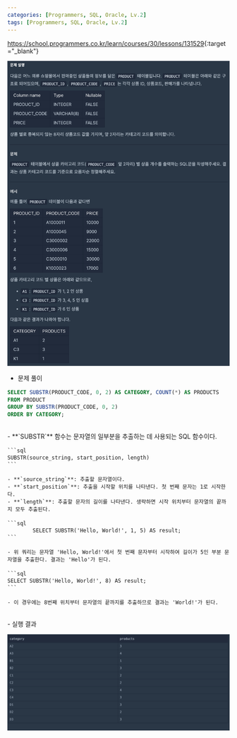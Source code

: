 ```yaml
---
categories: [Programmers, SQL, Oracle, Lv.2]
tags: [Programmers, SQL, Oracle, Lv.2] 
---
```


<https://school.programmers.co.kr/learn/courses/30/lessons/131529>{:target="_blank"}

![문제](https://github.com/esseikim/esseikim.github.io/blob/main/assets/img/programmers/sql/oracle/lv.2/%EC%B9%B4%ED%85%8C%EA%B3%A0%EB%A6%AC_%EB%B3%84_%EC%83%81%ED%92%88_%EA%B0%9C%EC%88%98_%EA%B5%AC%ED%95%98%EA%B8%B0(1).png?raw=true)

- 문제 풀이

```sql
SELECT SUBSTR(PRODUCT_CODE, 0, 2) AS CATEGORY, COUNT(*) AS PRODUCTS
FROM PRODUCT
GROUP BY SUBSTR(PRODUCT_CODE, 0, 2)
ORDER BY CATEGORY;
```


<br>
- **`SUBSTR`** 함수는 문자열의 일부분을 추출하는 데 사용되는 SQL 함수이다.
    
    ```sql
    SUBSTR(source_string, start_position, length)
    ```
    
    - **`source_string`**: 추출할 문자열이다.
    - **`start_position`**: 추출을 시작할 위치를 나타낸다. 첫 번째 문자는 1로 시작한다.
    - **`length`**: 추출할 문자의 길이를 나타낸다. 생략하면 시작 위치부터 문자열의 끝까지 모두 추출된다.
    
    ```sql
    		SELECT SUBSTR('Hello, World!', 1, 5) AS result;
    ```
    
    - 위 쿼리는 문자열 'Hello, World!'에서 첫 번째 문자부터 시작하여 길이가 5인 부분 문자열을 추출한다. 결과는 'Hello'가 된다.
    
    ```sql
    SELECT SUBSTR('Hello, World!', 8) AS result;
    ```
    
    - 이 경우에는 8번째 위치부터 문자열의 끝까지를 추출하므로 결과는 'World!'가 된다.

<br>
- 실행 결과

![실행 결과](https://github.com/esseikim/esseikim.github.io/blob/main/assets/img/programmers/sql/oracle/lv.2/%EC%B9%B4%ED%85%8C%EA%B3%A0%EB%A6%AC_%EB%B3%84_%EC%83%81%ED%92%88_%EA%B0%9C%EC%88%98_%EA%B5%AC%ED%95%98%EA%B8%B0(2).png?raw=true)